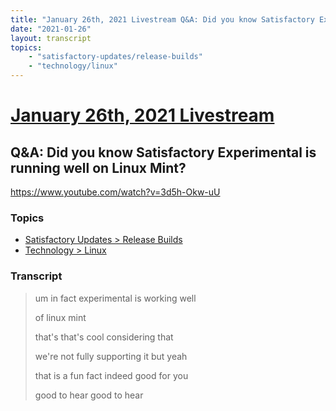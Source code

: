 ```yaml
---
title: "January 26th, 2021 Livestream Q&A: Did you know Satisfactory Experimental is running well on Linux Mint?"
date: "2021-01-26"
layout: transcript
topics:
    - "satisfactory-updates/release-builds"
    - "technology/linux"
---
```

# [January 26th, 2021 Livestream](../2021-01-26.md)
## Q&A: Did you know Satisfactory Experimental is running well on Linux Mint?
https://www.youtube.com/watch?v=3d5h-Okw-uU

### Topics
* [Satisfactory Updates > Release Builds](../topics/satisfactory-updates/release-builds.md)
* [Technology > Linux](../topics/technology/linux.md)

### Transcript

> um in fact experimental is working well
> 
> of linux mint
> 
> that's that's cool considering that
> 
> we're not fully supporting it but yeah
> 
> that is a fun fact indeed good for you
> 
> good to hear good to hear
> 
